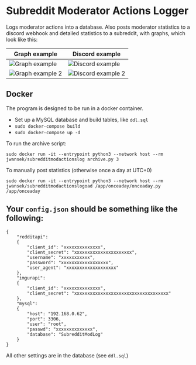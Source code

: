 # Subreddit Moderator Actions Logger

Logs moderator actions into a database. Also posts moderator statistics to a discord webhook
and detailed statistics to a subreddit, with graphs, which look like this:

Graph example | Discord example
--------------|----------------
![Graph example](https://i.imgur.com/Xx39NqZ.png)|![Discord example](https://i.imgur.com/7gKBCEm.png)
![Graph example 2](https://i.imgur.com/ZLgydsF.png)|![Discord example 2](https://i.imgur.com/kwV7wcL.png)

## Docker

The program is designed to be run in a docker container.

 - Set up a MySQL database and build tables, like `ddl.sql`
 - `sudo docker-compose build`
 - `sudo docker-compose up -d`

To run the archive script:

`sudo docker run -it --entrypoint python3 --network host --rm jwansek/subredditmodactionslog archive.py 3`

To manually post statistics (otherwise once a day at UTC+0)

`sudo docker run -it --entrypoint python3 --network host --rm jwansek/subredditmodactionslogoad /app/onceaday/onceaday.py /app/onceaday`

## Your `config.json` should be something like the following:

```
{
    "redditapi":
    {
        "client_id": "xxxxxxxxxxxxxx",
        "client_secret": "xxxxxxxxxxxxxxxxxxxxxx",
        "username": "xxxxxxxxxxx",
        "password": "xxxxxxxxxxxxxxxxxx",
        "user_agent": "xxxxxxxxxxxxxxxxxxx"
    },
    "imgurapi":
    {
        "client_id": "xxxxxxxxxxxxxx",
        "client_secret": "xxxxxxxxxxxxxxxxxxxxxxxxxxxxxxxxxxxx"
    },
    "mysql":
    {
        "host": "192.168.0.62",
        "port": 3306,
        "user": "root",
        "passwd": "xxxxxxxxxxxxxx",
        "database": "SubredditModLog"
    }
}
```

All other settings are in the database (see `ddl.sql`)
